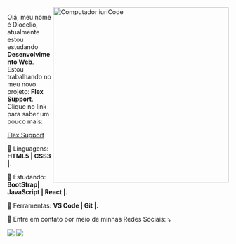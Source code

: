 <img src="https://raw.githubusercontent.com/MicaelliMedeiros/micaellimedeiros/master/image/computer-illustration.png" min-width="400px" max-width="400px" width="400px" align="right" alt="Computador iuriCode">

<p align="left"> 
 Olá, meu nome é Diocelio, atualmente estou estudando <strong>Desenvolvimento Web</strong>.<br>
  Estou trabalhando no meu novo projeto:<strong> Flex Support</strong>.
  Clique no link para saber um pouco mais:
  <a href="#"><p>Flex Support</p></a>
</p>

<p align="left">
  🦄 Linguagens: <strong>HTML5 | CSS3 |.</strong>
</p>

<p align="left">
  📑 Estudando: <strong>BootStrap| JavaScript | React |.</strong>
</p>

<p align="left">
  💼 Ferramentas: <strong>VS Code | Git |.</strong>
</p>

<p align="left">
  💌 Entre em contato por meio de minhas Redes Sociais: ⤵️
</p>

  <a href="https://www.linkedin.com/in/dioceliojr/" alt="Linkedin">
  <img src="https://img.shields.io/badge/-Linkedin-0e76a8?style=flat-square&logo=Linkedin&logoColor=white&link=https://www.linkedin.com/in/dioceliojr/" /></a>

  <a href="https://www.instagram.com/diowritos/" alt="Instagram">
  <img src="https://img.shields.io/badge/-Instagram-DF0174?style=flat-square&labelColor=DF0174&logo=instagram&logoColor=white&link=LINK-DO-SEU-INSTAGRAM"/></a>
</p>  
